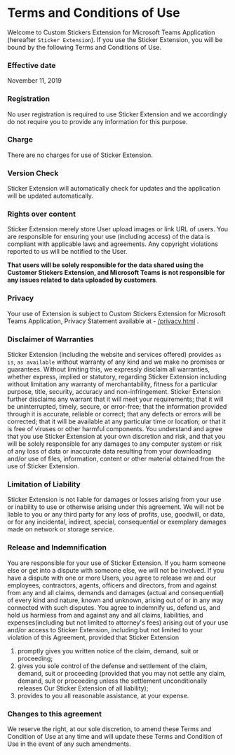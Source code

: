 # Terms and Conditions of Use

Welcome to Custom Stickers Extension for Microsoft Teams Application
(hereafter `Sticker Extension`).
If you use the Sticker Extension, you will be bound by the following Terms
and Conditions of Use.

### Effective date

November 11, 2019

### Registration

No user registration is required to use Sticker Extension and we accordingly do not require you to provide any information for this purpose.

### Charge

There are no charges for use of Sticker Extension.

### Version Check

Sticker Extension will automatically check for updates and the application will be updated automatically.

### Rights over content

Sticker Extension merely store User upload images or link URL of users. You are responsible for ensuring your use
(including access) of the data is compliant with applicable laws and agreements.
Any copyright violations reported to us will be notified to the User.

**That users will be solely responsible for the data shared using the Customer Stickers Extension, and Microsoft Teams is not responsible for any issues related to data uploaded by customers**.

### Privacy

Your use of Extension is subject to Custom Stickers Extension for Microsoft Teams Application, Privacy Statement available at - [/privacy.html](./privacy.html) .

### Disclaimer of Warranties

Sticker Extension (including the website and services offered) provides `as is`, `as available` without warranty of any kind and we make no promises or guarantees. Without limiting this, we expressly disclaim all warranties,
whether express, implied or statutory, regarding Sticker Extension including
without limitation any warranty of merchantability, fitness for a particular
purpose, title, security, accuracy and non-infringement. Sticker Extension
further disclaims any warrant that it will meet your requirements; that it
will be uninterrupted, timely, secure, or error-free; that the information
provided through it is accurate, reliable or correct; that any defects or
errors will be corrected; that it will be available at any particular time
or location; or that it is free of viruses or other harmful components. You
understand and agree that you use Sticker Extension at your own discretion
and risk, and that you will be solely responsible for any damages to any
computer system or risk of any loss of data or inaccurate data resulting
from your downloading and/or use of files, information, content or other
material obtained from the use of Sticker Extension.

### Limitation of Liability

Sticker Extension is not liable for damages or losses arising from your use or inability to use or otherwise arising
under this agreement. We will not be liable to you or any third party for
any loss of profits, use, goodwill, or data, or for any incidental,
indirect, special, consequential or exemplary damages made on network or storage service.

### Release and Indemnification

You are responsible for your use of Sticker Extension. If you harm someone else or get into a dispute with
someone else, we will not be involved. If you have a dispute with one or
more Users, you agree to release we and our employees, contractors, agents,
officers and directors, from and against from any and all claims, demands
and damages (actual and consequential) of every kind and nature, known and
unknown, arising out of or in any way connected with such disputes. You
agree to indemnify us, defend us, and hold us harmless from and against any
and all claims, liabilities, and expenses(including but not limited to
attorney's fees) arising out of your use and/or access to Sticker
Extension, including but not limited to your violation of this Agreement,
provided that Sticker Extension

1. promptly gives you written notice of the claim, demand, suit or proceeding;
2. gives you sole control of the defense and settlement of the claim, demand, suit or proceeding (provided that you
   may not settle any claim, demand, suit or proceeding unless the settlement unconditionally releases Our Sticker Extension of all liability);
3. provides to you all reasonable assistance, at your expense.

### Changes to this agreement

We reserve the right, at our sole discretion, to amend these Terms and Condition of Use at any time and will
update these Terms and Condition of Use in the event of any such amendments.

